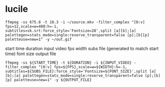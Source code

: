 # lucile

```
ffmpeg -ss 675.8 -t 10.3 -i ~/source.mkv -filter_complex "[0:v] fps=12,scale=w=480:h=-1, subtitles=sk.srt:force_style='Fontsize=28',split [a][b];[a] palettegen=stats_mode=single:reserve_transparent=false [p];[b][p] paletteuse=new=1" -y ~/out.gif
```

start time
duration
input video
fps
width
subs file (generated to match start time)
font size
output file
```
ffmpeg -ss ${START_TIME} -t ${DURATION} -i ${INPUT_VIDEO} -filter_complex "[0:v] fps=${FPS},scale=w=${WIDTH}:h=-1, subtitles=${SUBS_FILE}:force_style='Fontsize=${FONT_SIZE}',split [a][b];[a] palettegen=stats_mode=single:reserve_transparent=false [p];[b][p] paletteuse=new=1" -y ${OUTPUT_FILE}
```
